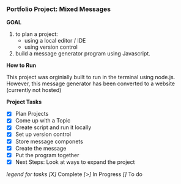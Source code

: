 ### Portfolio Project: Mixed Messages

**GOAL**

1. to plan a project:
    * using a local editor / IDE
    * using version control
2. build a message generator program using Javascript.

**How to Run**

This project was orginially built to run in the terminal using node.js. However, this message generator has been converted to a website (currently not hosted)


**Project Tasks**

* [X] Plan Projects
* [X] Come up with a Topic
* [X] Create script and run it locally
* [X] Set up version control
* [X] Store message componets
* [X] Create the message
* [X] Put the program together
* [X] Next Steps: Look at ways to expand the project

*legend for tasks*
*[X]* Complete
*[>]* In Progress
*[]*  To do

